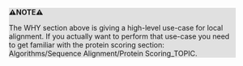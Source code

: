<div style="margin:2em; background-color: #e0e0e0;">

<strong>⚠️NOTE️️️⚠️</strong>

The WHY section above is giving a high-level use-case for local alignment. If you actually want to perform that use-case you need to get familiar with the protein scoring section: Algorithms/Sequence Alignment/Protein Scoring_TOPIC.
</div>

